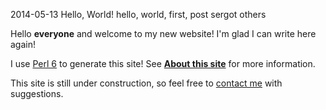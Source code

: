 2014-05-13
Hello, World!
hello, world, first, post
sergot
others

Hello **everyone** and welcome to my new website! I'm glad I can write here again!

I use [Perl 6](http://perl6.org) to generate this site! See [**About this site**](#aboutthissite) for more information.

This site is still under construction, so feel free to [contact me](/en/site/contact) with suggestions.


